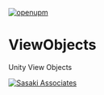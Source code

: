 [![openupm](https://img.shields.io/npm/v/com.sasaki.viewobjects.mono?label=openupm&registry_uri=https://package.openupm.com)](https://openupm.com/packages/com.sasaki.viewobjects.mono/)

# **ViewObjects**

Unity View Objects

[![Sasaki Associates](https://3nwec1qd4zy21zftr339bla3-wpengine.netdna-ssl.com/wp-content/themes/sasaki/static/img/header/sasaki-logo.svg)](https://www.sasaki.com/)
